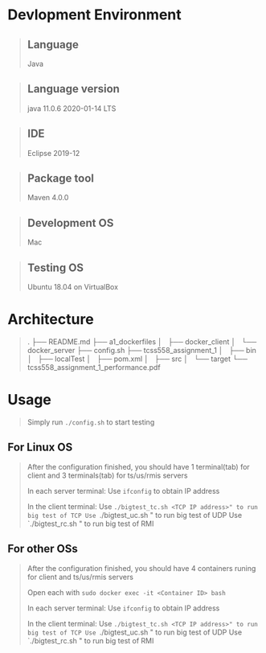 # Devlopment Environment
>## Language
>Java

>## Language version
>java 11.0.6 2020-01-14 LTS

>## IDE
>Eclipse 2019-12

>## Package tool
>Maven 4.0.0

>## Development OS 
>Mac

>## Testing OS 
>Ubuntu 18.04 on VirtualBox

# Architecture
>.
>├── README.md
>├── a1_dockerfiles
>│   ├── docker_client
>│   └── docker_server
>├── config.sh
>├── tcss558_assignment_1
>│   ├── bin
>│   ├── localTest
>│   ├── pom.xml
>│   ├── src
>│   └── target
>└── tcss558_assignment_1_performance.pdf

# Usage
>Simply run `./config.sh` to start testing
>
## For Linux OS
>After the configuration finished, you should have 1 terminal(tab) for client
>and 3 terminals(tab) for ts/us/rmis servers
>
>In each server terminal:
>Use `ifconfig` to obtain IP address
>
>In the client terminal:
>Use `./bigtest_tc.sh <TCP IP address>" to run big test of TCP
>Use `./bigtest_uc.sh <UDP IP address>" to run big test of UDP
>Use `./bigtest_rc.sh <RMI IP address>" to run big test of RMI
>
## For other OSs
>After the configuration finished, you should have 4 containers runing for
>client and ts/us/rmis servers
>
>Open each with `sudo docker exec -it <Container ID> bash`
>
>In each server terminal:
>Use `ifconfig` to obtain IP address
>
>In the client terminal:
>Use `./bigtest_tc.sh <TCP IP address>" to run big test of TCP
>Use `./bigtest_uc.sh <UDP IP address>" to run big test of UDP
>Use `./bigtest_rc.sh <RMI IP address>" to run big test of RMI
>


